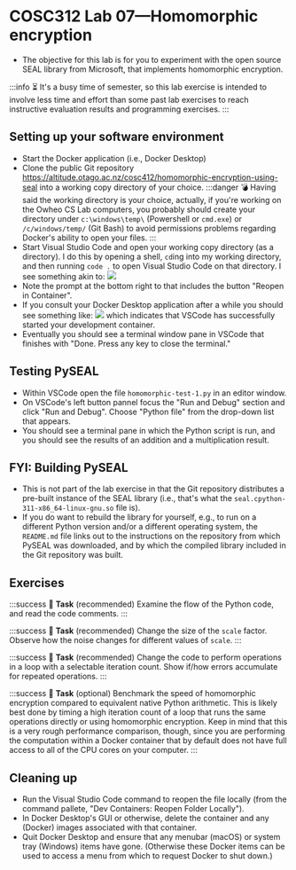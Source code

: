 # COSC312 Lab 07—Homomorphic encryption

- The objective for this lab is for you to experiment with the open source SEAL library from Microsoft, that implements homomorphic encryption.

:::info
:hourglass_flowing_sand: 
It's a busy time of semester, so this lab exercise is intended to involve less time and effort than some past lab exercises to reach instructive evaluation results and programming exercises.
:::

## Setting up your software environment

- Start the Docker application (i.e., Docker Desktop)
- Clone the public Git repository https://altitude.otago.ac.nz/cosc412/homomorphic-encryption-using-seal into a working copy directory of your choice.
:::danger
:bomb: Having said the working directory is your choice, actually, if you're working on the Owheo CS Lab computers, you probably should create your directory under `c:\windows\temp\` (Powershell or `cmd.exe`) or `/c/windows/temp/` (Git Bash) to avoid permissions problems regarding Docker's ability to open your files.
:::
- Start Visual Studio Code and open your working copy directory (as a directory). I do this by opening a shell, `cd`ing into my working directory, and then running `code .` to open Visual Studio Code on that directory. I see something akin to: ![](https://hackmd.io/_uploads/H1EsiFYkT.png)
- Note the prompt at the bottom right to that includes the button "Reopen in Container".
- If you consult your Docker Desktop application after a while you should see something like: ![](https://hackmd.io/_uploads/HJNDntFy6.png) which indicates that VSCode has successfully started your development container.
- Eventually you should see a terminal window pane in VSCode that finishes with "Done. Press any key to close the terminal."

## Testing PySEAL

- Within VSCode open the file `homomorphic-test-1.py` in an editor window.
- On VSCode's left button pannel focus the "Run and Debug" section and click "Run and Debug". Choose "Python file" from the drop-down list that appears.
- You should see a terminal pane in which the Python script is run, and you should see the results of an addition and a multiplication result.

## FYI: Building PySEAL

- This is not part of the lab exercise in that the Git repository distributes a pre-built instance of the SEAL library (i.e., that's what the `seal.cpython-311-x86_64-linux-gnu.so` file is).
- If you do want to rebuild the library for yourself, e.g., to run on a different Python version and/or a different operating system, the `README.md` file links out to the instructions on the repository from which PySEAL was downloaded, and by which the compiled library included in the Git repository was built.

## Exercises

:::success
:pencil: 
**Task** (recommended) Examine the flow of the Python code, and read the code comments.
:::

:::success
:pencil: 
**Task** (recommended) Change the size of the `scale` factor. Observe how the noise changes for different values of `scale`.
:::

:::success
:pencil: 
**Task** (recommended) Change the code to perform operations in a loop with a selectable iteration count. Show if/how errors accumulate for repeated operations.
:::

:::success
:pencil: 
**Task** (optional) Benchmark the speed of homomorphic encryption compared to equivalent native Python arithmetic. This is likely best done by timing a high iteration count of a loop that runs the same operations directly or using homomorphic encryption. Keep in mind that this is a very rough performance comparison, though, since you are performing the computation within a Docker container that by default does not have full access to all of the CPU cores on your computer.
:::

## Cleaning up

- Run the Visual Studio Code command to reopen the file locally (from the command pallete, "Dev Containers: Reopen Folder Locally").
- In Docker Desktop's GUI or otherwise, delete the container and any (Docker) images associated with that container. 
- Quit Docker Desktop and ensure that any menubar (macOS) or system tray (Windows) items have gone. (Otherwise these Docker items can be used to access a menu from which to request Docker to shut down.)